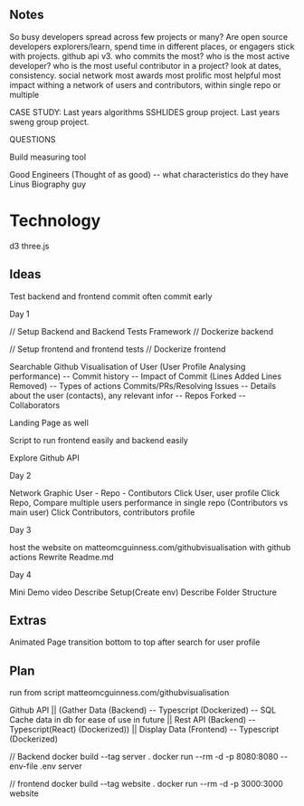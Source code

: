 ## Notes

So busy developers spread across few projects or many?
Are open source developers explorers/learn, spend time in different places, or engagers stick with projects.
github api v3.
who commits the most?
who is the most active developer?
who is the most useful contributor in a project?
look at dates, consistency.
social network
most awards
most prolific
most helpful
most impact
withing a network of users and contributors, within single repo or multiple

CASE STUDY: Last years algorithms SSHLIDES group project.
Last years sweng group project.

QUESTIONS

Build measuring tool

Good Engineers (Thought of as good) -- what characteristics do they have
Linus
Biography guy

# Technology

d3
three.js

## Ideas

Test backend and frontend
commit often commit early

Day 1

// Setup Backend and Backend Tests Framework
// Dockerize backend

// Setup frontend and frontend tests
// Dockerize frontend

Searchable Github Visualisation of User (User Profile Analysing performance)
-- Commit history
-- Impact of Commit (Lines Added Lines Removed)
-- Types of actions Commits/PRs/Resolving Issues
-- Details about the user (contacts), any relevant infor
-- Repos Forked
-- Collaborators

Landing Page as well

Script to run frontend easily and backend easily

Explore Github API

Day 2

Network Graphic User - Repo - Contibutors
Click User, user profile
Click Repo, Compare multiple users performance in single repo (Contributors vs main user)
Click Contributors, contributors profile

Day 3

host the website on matteomcguinness.com/githubvisualisation with github actions
Rewrite Readme.md

Day 4

Mini Demo video
Describe Setup(Create env)
Describe Folder Structure

## Extras

Animated Page transition bottom to top after search for user profile

## Plan

run from script
matteomcguinness.com/githubvisualisation

Github API
||
(Gather Data (Backend) -- Typescript (Dockerized) -- SQL Cache data in db for ease of use in future
||
Rest API (Backend) -- Typescript(React) (Dockerized))
||
Display Data (Frontend) -- Typescript (Dockerized)

// Backend
docker build --tag server .
docker run --rm -d -p 8080:8080 --env-file .env server

// frontend
docker build --tag website .
docker run --rm -d -p 3000:3000 website
